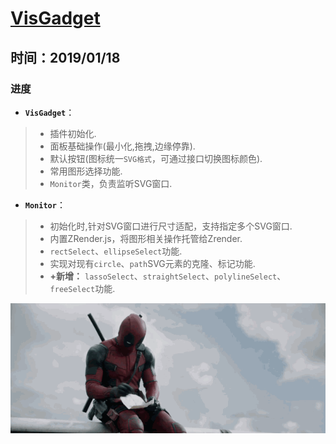 # [VisGadget](https://github.com/mx927/VisGadget)

## 时间：2019/01/18

### 进度
- **`VisGadget`**：
> - 插件初始化.
> - 面板基础操作(最小化,拖拽,边缘停靠).
> - 默认按钮(图标统一`SVG格式`，可通过接口切换图标颜色).
> - 常用图形选择功能.
> - `Monitor`类，负责监听SVG窗口.

- **`Monitor`**：
> - 初始化时,针对SVG窗口进行尺寸适配，支持指定多个SVG窗口.
> - 内置ZRender.js，将图形相关操作托管给Zrender.
> - `rectSelect`、`ellipseSelect`功能.
> - 实现对现有`circle`、`path`SVG元素的克隆、标记功能.
> - **+新增：** `lassoSelect`、`straightSelect`、`polylineSelect`、`freeSelect`功能.



![daedpool](Example/image/deadpool.gif)